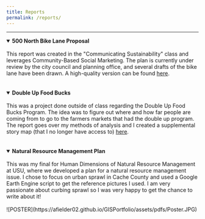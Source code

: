 ```yaml
---
title: Reports
permalink: /reports/
---
```

___
<details open>
<summary><b>500 North Bike Lane Proposal</b></summary>
<br>
This report was created in the "Communicating Sustainability" class and leverages Community-Based Social Marketing. The plan is currently under review by the city council and planning office, and several drafts of the bike lane have been drawn. A high-quality version can be found <a href="https://drive.google.com/file/d/1ttyRhSkwQyvXGtbFaPHlH321Z5Y45xSw/view?usp=sharing" target="_blank">here</a>.
<br><br>
<object data="https://afielder02.github.io/GISPortfolio/assets/pdfs/CEL_Class_Report-compressed.pdf" width="1000" height="1000" type="application/pdf"></object>
</details>
<br>
<details open>
<summary><b>Double Up Food Bucks</b></summary>
<br>
This was a project done outside of class regarding the Double Up Food Bucks Program. The idea was to figure out where and how far people are coming from to go to the farmers markets that had the double up program. The report goes over my methods of analysis and I created a supplemental story map (that I no longer have access to) <a href="https://storymaps.arcgis.com/stories/3acda68ada4c42d2bacafadd5dd1ed55" target="_blank">here</a>.
<br><br>
<object data="https://afielder02.github.io/GISPortfolio/assets/pdfs/Farmers_Market_GIS_Report.pdf" width="1000" height="1000" type="application/pdf"></object>
</details>
<br>
<details open>
<summary><b>Natural Resource Management Plan</b></summary>
<br>
This was my final for Human Dimensions of Natural Resource Management at USU, where we developed a plan for a natural resource management issue. I chose to focus on urban sprawl in Cache County and used a Google Earth Engine script to get the reference pictures I used. I am very passionate about curbing sprawl so I was very happy to get the chance to write about it!
<object data="https://afielder02.github.io/GISPortfolio/assets/pdfs/NRM_Final.pdf" width="1000" height="1000" type="application/pdf"></object>
</details>
<br>
![POSTER](https://afielder02.github.io/GISPortfolio/assets/pdfs/Poster.JPG)

